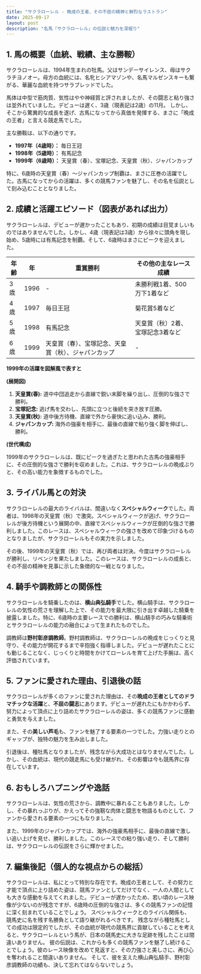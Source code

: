 ```yaml
---
title: "サクラローレル - 晩成の王者、その不屈の精神と鮮烈なラストラン"
date: 2025-09-17
layout: post
description: "名馬『サクラローレル』の伝説と魅力を深堀り"
---
```


## 1. 馬の概要（血統、戦績、主な勝鞍）

サクラローレルは、1994年生まれの牡馬。父はサンデーサイレンス、母はサクラチヨノオー。母方の血統には、名牝ヒシアマゾンや、名馬マルゼンスキーも繋がる、華麗な血統を持つサラブレッドでした。  

馬体は中型で筋肉質、気性はやや神経質と評されましたが、その闘志と粘り強さは並外れていました。デビューは遅く、3歳（現表記は2歳）の11月。  しかし、そこから驚異的な成長を遂げ、古馬になってから真価を発揮する、まさに「晩成の王者」と言える競走馬でした。

主な勝鞍は、以下の通りです。

* **1997年（4歳時）：** 毎日王冠
* **1998年（5歳時）：** 有馬記念
* **1999年（6歳時）：**  天皇賞（春）、宝塚記念、天皇賞（秋）、ジャパンカップ

特に、6歳時の天皇賞（春）～ジャパンカップ制覇は、まさに圧巻の活躍でした。古馬になってからの活躍は、多くの競馬ファンを魅了し、その名を伝説として刻み込むこととなりました。


## 2. 成績と活躍エピソード（図表があれば出力）

サクラローレルは、デビューが遅かったこともあり、初期の成績は目覚ましいものではありませんでした。しかし、4歳（現表記は3歳）から徐々に頭角を現し始め、5歳時には有馬記念を制覇。そして、6歳時はまさにピークを迎えました。

| 年齢 | 年  | 重賞勝利 | その他の主なレース成績 |
|---|---|---|---|
| 3歳 | 1996 |  - |  未勝利戦1着、500万下1着など |
| 4歳 | 1997 | 毎日王冠 |  菊花賞5着など |
| 5歳 | 1998 | 有馬記念 |  天皇賞（秋）2着、宝塚記念3着など |
| 6歳 | 1999 | 天皇賞（春）、宝塚記念、天皇賞（秋）、ジャパンカップ |  - |


**1999年の活躍を図解風で表すと**

**(展開図)**

1. **天皇賞(春):**  道中中団追走から直線で鋭い末脚を繰り出し、圧倒的な強さで勝利。
2. **宝塚記念:**  逃げ馬を交わし、先頭に立つと後続を突き放す圧勝。
3. **天皇賞(秋):**  道中後方待機、直線で外から豪快に追い込み、勝利。
4. **ジャパンカップ:**  海外の強豪を相手に、最後の直線で粘り強く脚を伸ばし、勝利。


**(世代構成)**

1999年のサクラローレルは、既にピークを過ぎたと思われた古馬の強豪相手に、その圧倒的な強さで勝利を収めました。これは、サクラローレルの晩成ぶりと、その高い能力を象徴するものでした。


## 3. ライバル馬との対決

サクラローレルの最大のライバルは、間違いなく**スペシャルウィーク**でした。両者は、1998年の天皇賞（秋）で激突。スペシャルウィークが逃げ、サクラローレルが後方待機という展開の中、直線でスペシャルウィークが圧倒的な強さで勝利しました。このレースは、スペシャルウィークの強さを改めて印象づけるものとなりましたが、サクラローレルもその実力を示しました。

その後、1999年の天皇賞（秋）では、再び両者は対決。今度はサクラローレルが勝利し、リベンジを果たしました。このレースは、サクラローレルの成長と、その不屈の精神を見事に示した象徴的な一戦となりました。


## 4. 騎手や調教師との関係性

サクラローレルを騎乗したのは、**横山典弘騎手**でした。横山騎手は、サクラローレルの気性の荒さを理解した上で、その能力を最大限に引き出す卓越した騎乗を披露しました。特に、6歳時の主要レースでの勝利は、横山騎手の巧みな騎乗術とサクラローレルの能力の融合によって生まれたものでした。

調教師は**野村彰彦調教師**。野村調教師は、サクラローレルの晩成をじっくりと見守り、その能力が開花するまで辛抱強く指導しました。デビューが遅れたことにも動じることなく、じっくりと時間をかけてローレルを育て上げた手腕は、高く評価されています。


## 5. ファンに愛された理由、引退後の話

サクラローレルが多くのファンに愛された理由は、その**晩成の王者としてのドラマチックな活躍**と、**不屈の闘志**にあります。デビューが遅れたにもかかわらず、努力によって頂点に上り詰めたサクラローレルの姿は、多くの競馬ファンに感動と勇気を与えました。

また、その**美しい芦毛**も、ファンを魅了する要素の一つでした。力強い走りとのギャップが、独特の魅力を生み出しました。

引退後は、種牡馬となりましたが、残念ながら大成功とはなりませんでした。しかし、その血統は、現代の競走馬にも受け継がれ、その影響は今も競馬界に存在しています。


## 6. おもしろハプニングや逸話

サクラローレルは、気性の荒さから、調教中に暴れることもありました。しかし、その暴れっぷりが、かえってその強靭な肉体と闘志を物語るものとして、ファンから愛される要素の一つにもなりました。

また、1999年のジャパンカップでは、海外の強豪馬相手に、最後の直線で激しい追い上げを見せ、勝利しました。このレースでの粘り強い走り、そして勝利は、サクラローレルの伝説をさらに輝かせました。


## 7. 編集後記（個人的な視点からの総括）

サクラローレルは、私にとって特別な存在です。晩成の王者として、その努力と才能で頂点に上り詰めた姿は、競馬ファンとしてだけでなく、一人の人間としても大きな感動を与えてくれました。デビューが遅かったため、若い頃のレース映像が少ないのが残念ですが、6歳時の圧倒的な強さは、多くの競馬ファンの記憶に深く刻まれていることでしょう。  スペシャルウィークとのライバル関係も、競馬史に名を残す名勝負として語り継がれるべきです。  残念ながら種牡馬としての成功は限定的でしたが、その血統が現代の競馬界に貢献していることを考えると、サクラローレルという馬が、日本の競馬史に大きな足跡を残したことは間違いありません。  彼の伝説は、これからも多くの競馬ファンを魅了し続けることでしょう。彼のレース映像を改めて見返すと、その力強さと美しさに、再び心を奪われること間違いありません。  そして、彼を支えた横山典弘騎手、野村彰彦調教師の功績も、決して忘れてはならないでしょう。
